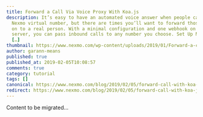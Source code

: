 ```yaml
---
title: Forward a Call Via Voice Proxy With Koa.js
description: It’s easy to have an automated voice answer when people call your
  Nexmo virtual number, but there are times you’ll want to forward those calls
  on to a real person. With a minimal configuration and one webhook on a Koa.js
  server, you can pass inbound calls to any number you choose. Set Up Ngrok and
  […]
thumbnail: https://www.nexmo.com/wp-content/uploads/2019/01/Forward-a-call-via-voice-proxy-with-Koa.js.png
author: garann-means
published: true
published_at: 2019-02-05T10:08:57
comments: true
category: tutorial
tags: []
canonical: https://www.nexmo.com/blog/2019/02/05/forward-call-with-koa-js-dr
redirect: https://www.nexmo.com/blog/2019/02/05/forward-call-with-koa-js-dr
---
```

Content to be migrated...